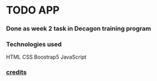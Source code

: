 # TODO APP

### Done as week 2 task in Decagon training program

### Technologies used
HTML
CSS
Boostrap5
JavaScript


### [credits](https://codesandbox.io/s/todo-challenge-ndivmp?file=/index.html)